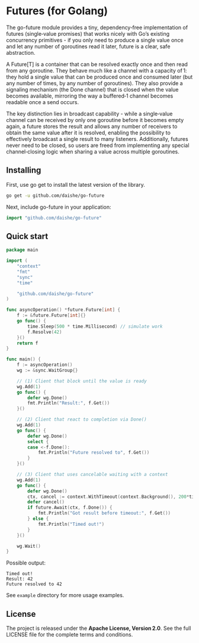 # Futures (for Golang)

The go-future module provides a tiny, dependency‑free implementation of futures (single‑value promises) that works nicely with Go’s existing concurrency primitives - if you only need to produce a single value once and let any number of goroutines read it later, future is a clear, safe abstraction.

A Future[T] is a container that can be resolved exactly once and then read from any goroutine. They behave much like a channel with a capacity of 1: they hold a single value that can be produced once and consumed later (but any number of times, by any number of goroutines). They also provide a signaling mechanism (the Done channel) that is closed when the value becomes available, mirroring the way a buffered‑1 channel becomes readable once a send occurs.

The key distinction lies in broadcast capability - while a single‑value channel can be received by only one goroutine before it becomes empty again, a future stores the result and allows any number of receivers to obtain the same value after it is resolved, enabling the possibility to effectively broadcast a single result to many listeners. Additionally, futures never need to be closed, so users are freed from implementing any special channel‑closing logic when sharing a value across multiple goroutines.

## Installing

First, use go get to install the latest version of the library.

```sh
go get -u github.com/daishe/go-future
```

Next, include go-future in your application:

```go
import "github.com/daishe/go-future"
```

## Quick start

```go
package main

import (
	"context"
	"fmt"
	"sync"
	"time"

	"github.com/daishe/go-future"
)

func asyncOperation() *future.Future[int] {
	f := &future.Future[int]{}
	go func() {
		time.Sleep(500 * time.Millisecond) // simulate work
		f.Resolve(42)
	}()
	return f
}

func main() {
	f := asyncOperation()
	wg := &sync.WaitGroup{}

	// (1) Client that block until the value is ready
	wg.Add(1)
	go func() {
		defer wg.Done()
		fmt.Println("Result:", f.Get())
	}()

	// (2) Client that react to completion via Done()
	wg.Add(1)
	go func() {
		defer wg.Done()
		select {
		case <-f.Done():
			fmt.Println("Future resolved to", f.Get())
		}
	}()

	// (3) Client that uses cancelable waiting with a context
	wg.Add(1)
	go func() {
		defer wg.Done()
		ctx, cancel := context.WithTimeout(context.Background(), 200*time.Millisecond)
		defer cancel()
		if future.Await(ctx, f.Done()) {
			fmt.Println("Got result before timeout:", f.Get())
		} else {
			fmt.Println("Timed out!")
		}
	}()

	wg.Wait()
}
```

Possible output:

```out
Timed out!
Result: 42
Future resolved to 42
```

See `example` directory for more usage examples.

## License

The project is released under the **Apache License, Version 2.0**. See the full LICENSE file for the complete terms and conditions.
